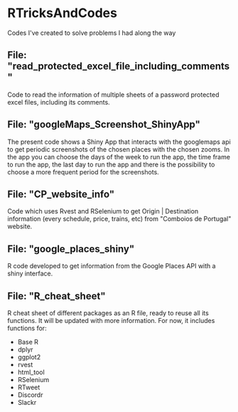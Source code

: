 # RTricksAndCodes
Codes I've created to solve problems I had along the way



## File: "read_protected_excel_file_including_comments"

Code to read the information of multiple sheets of a password protected excel files, including its comments.

## File: "googleMaps_Screenshot_ShinyApp"

The present code shows a Shiny App that interacts with the googlemaps api to get periodic screenshots of the chosen places with the chosen zooms.
In the app you can choose the days of the week to run the app, the time frame to run the app, the last day to run the app and there is the possibility to choose a more frequent period for the screenshots.

## File: "CP_website_info"

Code which uses Rvest and RSelenium to get Origin | Destination information (every schedule, price, trains, etc) from "Comboios de Portugal" website.

## File: "google_places_shiny"

R code developed to get information from the Google Places API with a shiny interface.

## File: "R_cheat_sheet"

R cheat sheet of different packages as an R file, ready to reuse all its functions.
It will be updated with more information.
For now, it includes functions for:
- Base R
- dplyr
- ggplot2
- rvest
- html_tool
- RSelenium
- RTweet
- Discordr
- Slackr
